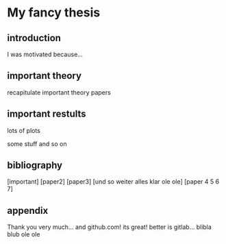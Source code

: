 # My fancy thesis

## introduction
I was motivated because...

## important theory
recapitulate important theory papers

## important restults
lots of plots

some stuff and so on

## bibliography
[important]
[paper2]
[paper3]
[und so weiter alles klar ole ole]
[paper 4 5 6 7]

## appendix

Thank you very much...
and github.com! its great!
better is gitlab...
blibla blub
ole ole
